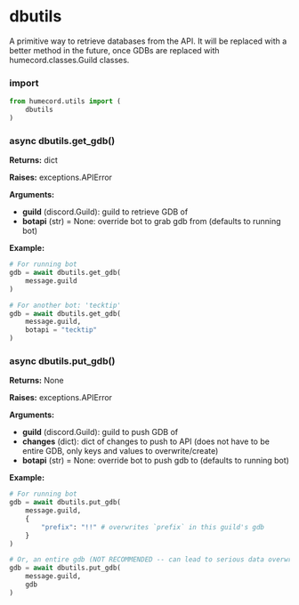 # dbutils

A primitive way to retrieve databases from the API. It will be replaced with a better method in the future, once GDBs are replaced with humecord.classes.Guild classes.

### import
```py
from humecord.utils import (
    dbutils
)
```

### async dbutils.get_gdb()
**Returns:** dict

**Raises:** exceptions.APIError

**Arguments:**
  * **guild** (discord.Guild): guild to retrieve GDB of
  * **botapi** (str) = None: override bot to grab gdb from (defaults to running bot)

**Example:**
```py
# For running bot
gdb = await dbutils.get_gdb(
    message.guild
)

# For another bot: 'tecktip'
gdb = await dbutils.get_gdb(
    message.guild,
    botapi = "tecktip"
)
```

### async dbutils.put_gdb()
**Returns:** None

**Raises:** exceptions.APIError

**Arguments:**
  * **guild** (discord.Guild): guild to push GDB of
  * **changes** (dict): dict of changes to push to API (does not have to be entire GDB, only keys and values to overwrite/create)
  * **botapi** (str) = None: override bot to push gdb to (defaults to running bot)

**Example:**
```py
# For running bot
gdb = await dbutils.put_gdb(
    message.guild,
    {
        "prefix": "!!" # overwrites `prefix` in this guild's gdb
    }
)

# Or, an entire gdb (NOT RECOMMENDED -- can lead to serious data overwrite issues if a loop/other event also tries to access at the same time)
gdb = await dbutils.put_gdb(
    message.guild,
    gdb
)
```